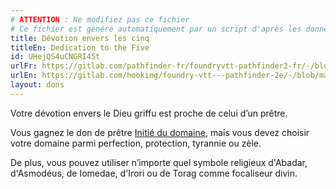 ```yaml
---
# ATTENTION : Ne modifiez pas ce fichier
# Ce fichier est généré automatiquement par un script d'après les données du module Foundry VTT officiel et de sa traduction
title: Dévotion envers les cinq
titleEn: Dedication to the Five
id: UHejQS4uCNGRI45t
urlFr: https://gitlab.com/pathfinder-fr/foundryvtt-pathfinder2-fr/-/blob/master/data/feats/UHejQS4uCNGRI45t.htm
urlEn: https://gitlab.com/hooking/foundry-vtt---pathfinder-2e/-/blob/master/packs/data/feats.db/dedication-to-the-five.json
layout: dons
---
```

Votre dévotion envers le Dieu griffu est proche de celui d’un prêtre.

Vous gagnez le don de prêtre [Initié du domaine](initié-du-domaine.html), mais vous devez choisir votre domaine parmi perfection, protection, tyrannie ou zèle.

De plus, vous pouvez utiliser n’importe quel symbole religieux d'Abadar, d'Asmodéus, de Iomedae, d'Irori ou de Torag comme focaliseur divin.
